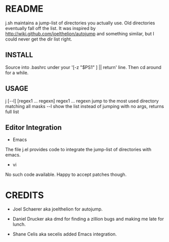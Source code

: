 README
======

j.sh maintains a jump-list of directories you actually use.  Old
directories eventually fall off the list.  It was inspired by
http://wiki.github.com/joelthelion/autojump and something similar, but
I could never get the dir list right.

INSTALL
-------
  Source into .bashrc under your '[-z "$PS1" ] || return' line.
  Then cd around for a while.

USAGE
-----
  j [--l] [regex1 ... regexn]
    regex1 ... regexn jump to the most used directory matching all masks
    --l               show the list instead of jumping
                      with no args, returns full list

Editor Integration
------------------

* Emacs

The file j.el provides code to integrate the jump-list of directories
with emacs.

* vi

No such code available.  Happy to accept patches though.

CREDITS
=======

* Joel Schaerer aka joelthelion for autojump.

* Daniel Drucker aka dmd for finding a zillion bugs and making me late
  for lunch.

* Shane Celis aka secelis added Emacs integration.
